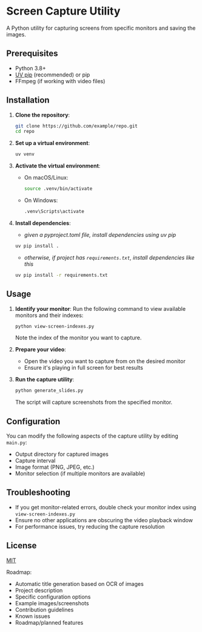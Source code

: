 
# Screen Capture Utility

A Python utility for capturing screens from specific monitors and saving the images.

## Prerequisites

- Python 3.8+
- [UV pip](https://github.com/astral-sh/uv) (recommended) or pip
- FFmpeg (if working with video files)

## Installation

1. **Clone the repository**:
   ```bash
   git clone https://github.com/example/repo.git
   cd repo
   ```

2. **Set up a virtual environment**:
   ```bash
   uv venv
   ```

3. **Activate the virtual environment**:
   - On macOS/Linux:
     ```bash
     source .venv/bin/activate
     ```
   - On Windows:
     ```cmd
     .venv\Scripts\activate
     ```

4. **Install dependencies**:
   - *given a pyproject.toml file, install dependencies using uv pip*
   ```bash
   uv pip install .
   ```
   - *otherwise, if project has `requirements.txt`, install dependencies like this*
   ```bash
   uv pip install -r requirements.txt
   ```

## Usage

1. **Identify your monitor**:
   Run the following command to view available monitors and their indexes:
   ```bash
   python view-screen-indexes.py
   ```
   Note the index of the monitor you want to capture.

2. **Prepare your video**:
   - Open the video you want to capture from on the desired monitor
   - Ensure it's playing in full screen for best results

3. **Run the capture utility**:
   ```bash
   python generate_slides.py
   ```
   The script will capture screenshots from the specified monitor.

## Configuration

You can modify the following aspects of the capture utility by editing `main.py`:
- Output directory for captured images
- Capture interval
- Image format (PNG, JPEG, etc.)
- Monitor selection (if multiple monitors are available)

## Troubleshooting

- If you get monitor-related errors, double check your monitor index using `view-screen-indexes.py`
- Ensure no other applications are obscuring the video playback window
- For performance issues, try reducing the capture resolution

## License

[MIT](LICENSE)




Roadmap:
- Automatic title generation based on OCR of images
- Project description
- Specific configuration options
- Example images/screenshots
- Contribution guidelines
- Known issues
- Roadmap/planned features
